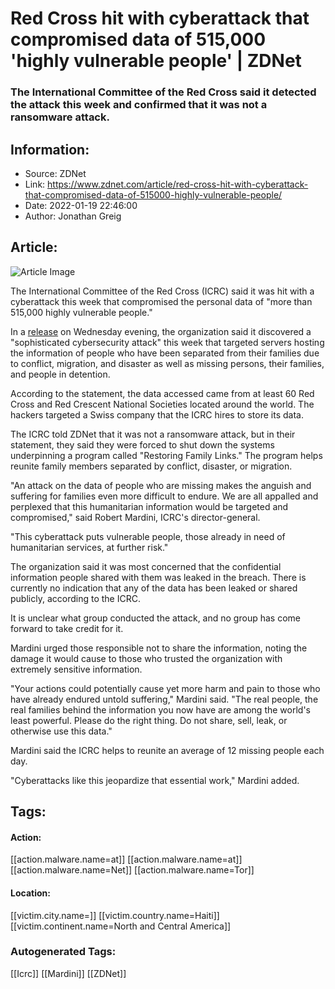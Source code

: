 # Red Cross hit with cyberattack that compromised data of 515,000 'highly vulnerable people' | ZDNet
### The International Committee of the Red Cross said it detected the attack this week and confirmed that it was not a ransomware attack.

## Information:
+ Source: ZDNet
+ Link: https://www.zdnet.com/article/red-cross-hit-with-cyberattack-that-compromised-data-of-515000-highly-vulnerable-people/
+ Date: 2022-01-19 22:46:00
+ Author: Jonathan Greig


## Article:
![Article Image](https://www.zdnet.com/a/img/resize/cb53247a9435bc04ff901452a0ca13b95fb67756/2022/01/19/41cb04ff-003e-4861-9103-ba72ad6d5fb5/shutterstock-633978146.jpg?width=770&height=578&fit=crop&auto=webp)

The International Committee of the Red Cross (ICRC) said it was hit with a cyberattack this week that compromised the personal data of "more than 515,000 highly vulnerable people."

In a [release](https://www.icrc.org/en/document/sophisticated-cyber-attack-targets-red-cross-red-crescent-data-500000-people) on Wednesday evening, the organization said it discovered a "sophisticated cybersecurity attack" this week that targeted servers hosting the information of people who have been separated from their families due to conflict, migration, and disaster as well as missing persons, their families, and people in detention. 


According to the statement, the data accessed came from at least 60 Red Cross and Red Crescent National Societies located around the world. The hackers targeted a Swiss company that the ICRC hires to store its data. 

The ICRC told ZDNet that it was not a ransomware attack, but in their statement, they said they were forced to shut down the systems underpinning a program called "Restoring Family Links." The program helps reunite family members separated by conflict, disaster, or migration.

"An attack on the data of people who are missing makes the anguish and suffering for families even more difficult to endure. We are all appalled and perplexed that this humanitarian information would be targeted and compromised," said Robert Mardini, ICRC's director-general. 

"This cyberattack puts vulnerable people, those already in need of humanitarian services, at further risk."

The organization said it was most concerned that the confidential information people shared with them was leaked in the breach. There is currently no indication that any of the data has been leaked or shared publicly, according to the ICRC. 






It is unclear what group conducted the attack, and no group has come forward to take credit for it. 

Mardini urged those responsible not to share the information, noting the damage it would cause to those who trusted the organization with extremely sensitive information.

"Your actions could potentially cause yet more harm and pain to those who have already endured untold suffering," Mardini said. "The real people, the real families behind the information you now have are among the world's least powerful. Please do the right thing. Do not share, sell, leak, or otherwise use this data."

Mardini said the ICRC helps to reunite an average of 12 missing people each day. 

"Cyberattacks like this jeopardize that essential work," Mardini added.





## Tags:

#### Action:
[[action.malware.name=at]] [[action.malware.name=at]] [[action.malware.name=Net]] [[action.malware.name=Tor]]

#### Location:
[[victim.city.name=]] [[victim.country.name=Haiti]] [[victim.continent.name=North and Central America]]

### Autogenerated Tags:
[[Icrc]] [[Mardini]] [[ZDNet]]

